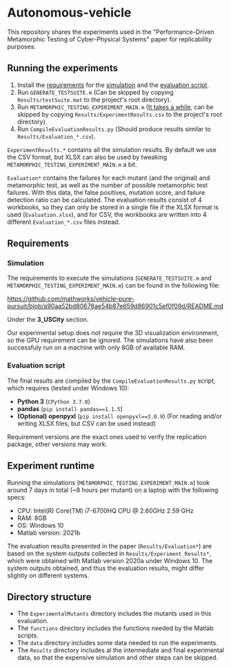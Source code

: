 # Autonomous-vehicle

This repository shares the experiments used in the "Performance-Driven Metamorphic Testing of Cyber-Physical Systems" paper for replicability purposes.

## Running the experiments
1. Install the [requirements](#requirements) for the [simulation](#simulation) and the [evaluation script](#evaluation-script).
2. Run `GENERATE_TESTSUITE.m` (Can be skipped by copying `Results/testSuite.mat` to the project's root directory).
3. Run `METAMORPHIC_TESTING_EXPERIMENT_MAIN.m` ([It takes a while](#experiment-runtime), can be skipped by copying `Results/ExperimentResults.csv` to the project's root directory).
4. Run `CompileEvaluationResults.py` (Should produce results similar to `Results/Evaluation_*.csv`).

`ExperimentResults.*` contains all the simulation results. By default we use the CSV format, but XLSX can also be used by tweaking `METAMORPHIC_TESTING_EXPERIMENT_MAIN.m` a bit.

`Evaluation*` contains the failures for each mutant (and the original) and metamorphic test, as well as the number of possible metamorphic test failures. With this data, the false positives, mutation score, and failure detection ratio can be calculated. The evaluation results consist of 4 workbooks, so they can only be stored in a single file if the XLSX format is used (`Evaluation.xlsx`), and for CSV, the workbooks are written into 4 different `Evaluation_*.csv` files instead.

## Requirements

### Simulation
The requirements to execute the simulations (`GENERATE_TESTSUITE.m` and `METAMORPHIC_TESTING_EXPERIMENT_MAIN.m`) can be found in the following file:

https://github.com/mathworks/vehicle-pure-pursuit/blob/a90aa52bd80676ae54b87e659d86901c5ef0f09d/README.md

Under the **3_USCity** section.

Our experimental setup does not require the 3D visualization environment, so the GPU requirement can be ignored. The simulations have also been successfuly run on a machine with only 8GB of available RAM.

### Evaluation script
The final results are compiled by the `CompileEvaluationResults.py` script, which requires (tested under Windows 10):
* **Python 3** (`CPython 3.7.0`)
* **pandas** (`pip install pandas==1.1.5`)
* **(Optional) openpyxl** (`pip install openpyxl==3.0.9`) (For reading and/or writing XLSX files, but CSV can be used instead)

Requirement versions are the exact ones used to verify the replication package, other versions may work.

## Experiment runtime
Running the simulations (`METAMORPHIC_TESTING_EXPERIMENT_MAIN.m`) took around 7 days in total (~8 hours per mutant) on a laptop with the following specs:
* CPU: Intel(R) Core(TM) i7-6700HQ CPU @ 2.60GHz   2.59 GHz
* RAM: 8GB
* OS: Windows 10
* Matlab version: 2021b

The evaluation results presented in the paper (`Results/Evaluation*`) are based on the system outputs collected in `Results/Experiment_Results*`, which were obtained with Matlab version 2020a under Windows 10. The system outputs obtained, and thus the evaluation results, might differ slightly on different systems.

## Directory structure
* The `ExperimentalMutants` directory includes the mutants used in this evaluation.
* The `functions` directory includes the functions needed by the Matlab scripts.
* The `data` directory includes some data needed to run the experiments.
* The `Results` directory includes al the intermediate and final experimental data, so that the expensive simulation and other steps can be skipped.
